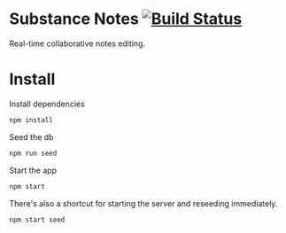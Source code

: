 # Substance Notes [![Build Status](https://travis-ci.org/substance/notes.svg?branch=master)](https://travis-ci.org/substance/notes)

Real-time collaborative notes editing.

# Install

Install dependencies

```bash
npm install
```

Seed the db

```bash
npm run seed
```

Start the app

```bash
npm start
```

There's also a shortcut for starting the server and reseeding immediately.

```bash
npm start seed
```
